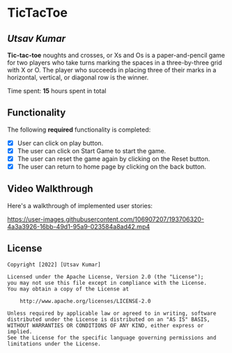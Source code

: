 # TicTacToe

## *Utsav Kumar*

**Tic-tac-toe** noughts and crosses, or Xs and Os is a paper-and-pencil game for two players who take turns marking the spaces in a three-by-three grid with X or O. The player who succeeds in placing three of their marks in a horizontal, vertical, or diagonal row is the winner. 

Time spent: **15** hours spent in total

## Functionality 

The following **required** functionality is completed:

* [x] User can click on play button.
* [x] The user can click on Start Game to start the game. 
* [x] The user can reset the game again by clicking on the Reset button.
* [x] The user can return to home page by clicking on the back button.

## Video Walkthrough

Here's a walkthrough of implemented user stories:

https://user-images.githubusercontent.com/106907207/193706320-4a3a3926-16bb-49d1-95a9-023584a8ad42.mp4

## License

    Copyright [2022] [Utsav Kumar]

    Licensed under the Apache License, Version 2.0 (the "License");
    you may not use this file except in compliance with the License.
    You may obtain a copy of the License at

        http://www.apache.org/licenses/LICENSE-2.0

    Unless required by applicable law or agreed to in writing, software
    distributed under the License is distributed on an "AS IS" BASIS,
    WITHOUT WARRANTIES OR CONDITIONS OF ANY KIND, either express or implied.
    See the License for the specific language governing permissions and
    limitations under the License.
